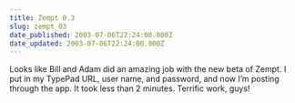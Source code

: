 ```yaml
---
title: Zempt 0.3
slug: zempt_03
date_published: 2003-07-06T22:24:00.000Z
date_updated: 2003-07-06T22:24:00.000Z
---
```


Looks like Bill and Adam did an amazing job with the new beta of Zempt. I put in my TypePad URL, user name, and password, and now I’m posting through the app. It took less than 2 minutes. Terrific work, guys!
